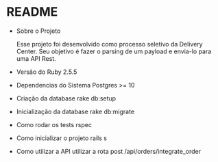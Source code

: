 # README

* Sobre o Projeto

   Esse projeto foi desenvolvido como processo seletivo da Delivery Center. Seu objetivo é fazer o parsing de um payload e envia-lo para uma API Rest.
  
* Versâo do Ruby
	 2.5.5

* Dependencias do Sistema
	Postgres >= 10

* Criação da database
	rake db:setup

* Inicialização da database
	rake db:migrate

* Como rodar os tests
	rspec

* Como inicializar o projeto
	rails s

* Como utilizar a API
	 utilizar a rota post  /api/orders/integrate_order 




